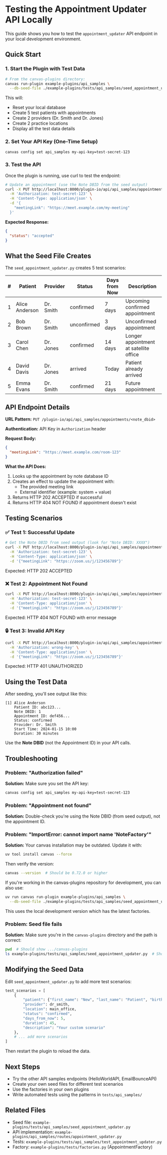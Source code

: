 # Testing the Appointment Updater API Locally

This guide shows you how to test the `appointment_updater` API endpoint in your local development environment.

## Quick Start

### 1. Start the Plugin with Test Data

```bash
# From the canvas-plugins directory:
canvas run-plugin example-plugins/api_samples \
  --db-seed-file ./example-plugins/tests/api_samples/seed_appointment_updater.py
```

This will:
- Reset your local database
- Create 5 test patients with appointments
- Create 2 providers (Dr. Smith and Dr. Jones)
- Create 2 practice locations
- Display all the test data details

### 2. Set Your API Key (One-Time Setup)

```bash
canvas config set api_samples my-api-key=test-secret-123
```

### 3. Test the API

Once the plugin is running, use curl to test the endpoint:

```bash
# Update an appointment (use the Note DBID from the seed output)
curl -X PUT http://localhost:8000/plugin-io/api/api_samples/appointments/<NOTE_DBID> \
  -H 'Authorization: test-secret-123' \
  -H 'Content-Type: application/json' \
  -d '{
    "meetingLink": "https://meet.example.com/my-meeting"
  }'
```

**Expected Response:**
```json
{
  "status": "accepted"
}
```

## What the Seed File Creates

The `seed_appointment_updater.py` creates 5 test scenarios:

| # | Patient | Provider | Status | Days from Now | Description |
|---|---------|----------|--------|---------------|-------------|
| 1 | Alice Anderson | Dr. Smith | confirmed | 7 days | Upcoming confirmed appointment |
| 2 | Bob Brown | Dr. Smith | unconfirmed | 3 days | Unconfirmed appointment |
| 3 | Carol Chen | Dr. Jones | confirmed | 14 days | Longer appointment at satellite office |
| 4 | David Davis | Dr. Jones | arrived | Today | Patient already arrived |
| 5 | Emma Evans | Dr. Smith | confirmed | 21 days | Future appointment |

## API Endpoint Details

**URL Pattern:** `PUT /plugin-io/api/api_samples/appointments/<note_dbid>`

**Authentication:** API Key in `Authorization` header

**Request Body:**
```json
{
  "meetingLink": "https://meet.example.com/room-123"
}
```

**What the API Does:**
1. Looks up the appointment by note database ID
2. Creates an effect to update the appointment with:
   - The provided meeting link
   - External identifier (example: system + value)
3. Returns HTTP 202 ACCEPTED if successful
4. Returns HTTP 404 NOT FOUND if appointment doesn't exist

## Testing Scenarios

### ✅ Test 1: Successful Update

```bash
# Get the Note DBID from seed output (look for "Note DBID: XXXX")
curl -X PUT http://localhost:8000/plugin-io/api/api_samples/appointments/1 \
  -H 'Authorization: test-secret-123' \
  -H 'Content-Type: application/json' \
  -d '{"meetingLink": "https://zoom.us/j/123456789"}'
```

Expected: HTTP 202 ACCEPTED

### ❌ Test 2: Appointment Not Found

```bash
curl -X PUT http://localhost:8000/plugin-io/api/api_samples/appointments/99999 \
  -H 'Authorization: test-secret-123' \
  -H 'Content-Type: application/json' \
  -d '{"meetingLink": "https://zoom.us/j/123456789"}'
```

Expected: HTTP 404 NOT FOUND with error message

### 🔒 Test 3: Invalid API Key

```bash
curl -X PUT http://localhost:8000/plugin-io/api/api_samples/appointments/1 \
  -H 'Authorization: wrong-key' \
  -H 'Content-Type: application/json' \
  -d '{"meetingLink": "https://zoom.us/j/123456789"}'
```

Expected: HTTP 401 UNAUTHORIZED

## Using the Test Data

After seeding, you'll see output like this:

```
[1] Alice Anderson
    Patient ID: abc123...
    Note DBID: 1
    Appointment ID: def456...
    Status: confirmed
    Provider: Dr. Smith
    Start Time: 2024-01-15 10:00
    Duration: 30 minutes
```

Use the **Note DBID** (not the Appointment ID) in your API calls.

## Troubleshooting

### Problem: "Authorization failed"
**Solution:** Make sure you set the API key:
```bash
canvas config set api_samples my-api-key=test-secret-123
```

### Problem: "Appointment not found"
**Solution:** Double-check you're using the Note DBID (from seed output), not the appointment ID.

### Problem: "ImportError: cannot import name 'NoteFactory'"
**Solution:** Your canvas installation may be outdated. Update it with:
```bash
uv tool install canvas --force
```
Then verify the version:
```bash
canvas --version  # Should be 0.72.0 or higher
```

If you're working in the canvas-plugins repository for development, you can also use:
```bash
uv run canvas run-plugin example-plugins/api_samples \
  --db-seed-file ./example-plugins/tests/api_samples/seed_appointment_updater.py
```
This uses the local development version which has the latest factories.

### Problem: Seed file fails
**Solution:** Make sure you're in the `canvas-plugins` directory and the path is correct:
```bash
pwd  # Should show .../canvas-plugins
ls example-plugins/tests/api_samples/seed_appointment_updater.py  # Should exist
```

## Modifying the Seed Data

Edit `seed_appointment_updater.py` to add more test scenarios:

```python
test_scenarios = [
    {
        "patient": {"first_name": "New", "last_name": "Patient", "birth_date": datetime.date(1995, 1, 1)},
        "provider": dr_smith,
        "location": main_office,
        "status": "confirmed",
        "days_from_now": 5,
        "duration": 45,
        "description": "Your custom scenario"
    },
    # ... add more scenarios
]
```

Then restart the plugin to reload the data.

## Next Steps

- Try the other API samples endpoints (HelloWorldAPI, EmailBounceAPI)
- Create your own seed files for different test scenarios
- Use the factories in your own plugins
- Write automated tests using the patterns in `tests/api_samples/`

## Related Files

- Seed file: `example-plugins/tests/api_samples/seed_appointment_updater.py`
- API implementation: `example-plugins/api_samples/routes/appointment_updater.py`
- Tests: `example-plugins/tests/api_samples/test_appointment_updater.py`
- Factory: `example-plugins/tests/factories.py` (AppointmentFactory)
